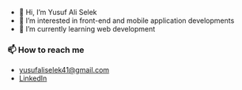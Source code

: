 - 👋 Hi, I’m Yusuf Ali Selek
- 👀 I’m interested in front-end and mobile application developments
- 🌱 I’m currently learning web development

### 📫 How to reach me 
- yusufaliselek41@gmail.com  
- [LinkedIn](https://www.linkedin.com/in/yusufaliselek/)


